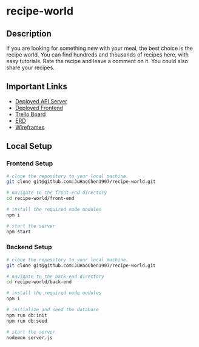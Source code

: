 # recipe-world

## Description

If you are looking for something new with your meal, the best choice is the recipe world. You can find hundreds and thousands of recipes here, with easy tutorials. Rate the recipe and leave a comment on it. You could also share your recipes.

## Important Links

- [Deployed API Server]()
- [Deployed Frontend]()
- [Trello Board](https://trello.com/invite/b/WHOxshME/b573f01527cd641c23d23ea20e53df29/fspp-project)
- [ERD](https://miro.com/app/board/uXjVPZ3W7UU=/?share_link_id=634173605740)
- [Wireframes](https://wireframe.cc/WRnIoR)

## Local Setup

### Frontend Setup

```bash
# clone the repository to your local machine.
git clone git@github.com:JuHaoChen1997/recipe-world.git

# navigate to the front-end directory
cd recipe-world/front-end

# install the required node modules
npm i

# start the server
npm start
```

### Backend Setup

```bash
# clone the repository to your local machine.
git clone git@github.com:JuHaoChen1997/recipe-world.git

# navigate to the back-end directory
cd recipe-world/back-end

# install the required node modules
npm i

# initialize and seed the database
npm run db:init
npm run db:seed

# start the server
nodemon server.js
```
